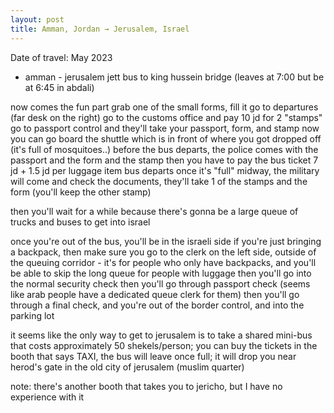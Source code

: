 ```yaml
---
layout: post
title: Amman, Jordan → Jerusalem, Israel
---
```


Date of travel: May 2023
- amman - jerusalem
jett bus to king hussein bridge (leaves at 7:00 but be at 6:45 in abdali)

now comes the fun part
grab one of the small forms, fill it
go to departures (far desk on the right)
go to the customs office and pay 10 jd for 2 "stamps"
go to passport control and they'll take your passport, form, and stamp
now you can go board the shuttle which is in front of where you got dropped off (it's full of mosquitoes..)
before the bus departs, the police comes with the passport and the form and the stamp
then you have to pay the bus ticket 7 jd + 1.5 jd per luggage item
bus departs once it's "full"
midway, the military will come and check the documents, they'll take 1 of the stamps and the form (you'll keep the other stamp)

then you'll wait for a while because there's gonna be a large queue of trucks and buses to get into israel

once you're out of the bus, you'll be in the israeli side
if you're just bringing a backpack, then make sure you go to the clerk on the left side, outside of the queuing corridor - it's for people who only have backpacks, and you'll be able to skip the long queue for people with luggage
then you'll go into the normal security check
then you'll go through passport check (seems like arab people have a dedicated queue clerk for them)
then you'll go through a final check, and you're out of the border control, and into the parking lot

it seems like the only way to get to jerusalem is to take a shared mini-bus that costs approximately 50 shekels/person; you can buy the tickets in the booth that says TAXI, the bus will leave once full; it will drop you near herod's gate in the old city of jerusalem (muslim quarter)

note: there's another booth that takes you to jericho, but I have no experience with it
